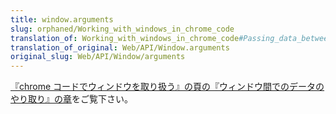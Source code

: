 ```yaml
---
title: window.arguments
slug: orphaned/Working_with_windows_in_chrome_code
translation_of: Working_with_windows_in_chrome_code#Passing_data_between_windows
translation_of_original: Web/API/Window.arguments
original_slug: Web/API/Window/arguments
---
```

[『chrome コードでウィンドウを取り扱う』の頁の『ウィンドウ間でのデータのやり取り』の章](/ja/docs/Working_with_windows_in_chrome_code#Passing_data_between_windows)をご覧下さい。
